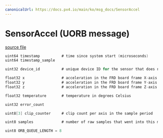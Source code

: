 ```yaml
---
canonicalUrl: https://docs.px4.io/main/ko/msg_docs/SensorAccel
---
```


# SensorAccel (UORB message)



[source file](https://github.com/PX4/PX4-Autopilot/blob/release/1.14/msg/SensorAccel.msg)

```c
uint64 timestamp          # time since system start (microseconds)
uint64 timestamp_sample

uint32 device_id          # unique device ID for the sensor that does not change between power cycles

float32 x                 # acceleration in the FRD board frame X-axis in m/s^2
float32 y                 # acceleration in the FRD board frame Y-axis in m/s^2
float32 z                 # acceleration in the FRD board frame Z-axis in m/s^2

float32 temperature       # temperature in degrees Celsius

uint32 error_count

uint8[3] clip_counter     # clip count per axis in the sample period

uint8 samples             # number of raw samples that went into this message

uint8 ORB_QUEUE_LENGTH = 8

```
